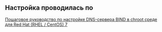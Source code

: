 ## Настройка проводилась по 
[Пошаговое руководство по настройке DNS-сервера BIND в chroot среде для Red Hat (RHEL / CentOS) 7](https://habr.com/ru/company/otus/blog/461281/)
